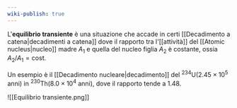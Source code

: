 ```yaml
---
wiki-publish: true
---
```

L'**equilibrio transiente** è una situazione che accade in certi [[Decadimento a catena|decadimenti a catena]] dove il rapporto tra l'[[attività]] del [[Atomic nucleus|nucleo]] madre $A_{1}$ e quella del nucleo figlia $A_{2}$ è costante, ossia $A_{2}/A_1=\text{cost}$.

Un esempio è il [[Decadimento nucleare|decadimento]] del $^{234}\text{U}(2.45\times10^{5}\text{ anni})$ in $^{230}\text{Th}(8.0\times10^{4}\text{ anni})$, dove il rapporto tende a 1.48.

![[Equilibrio transiente.png]]